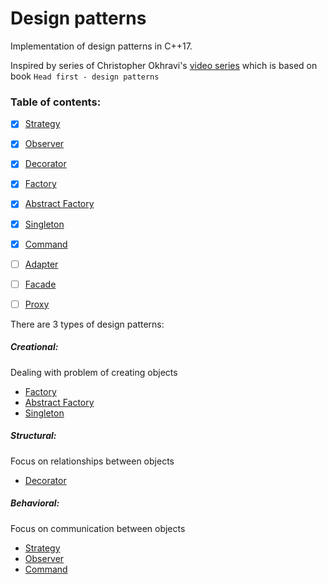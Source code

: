 Design patterns
===============

Implementation of design patterns in C++17.

Inspired by series of Christopher Okhravi's [video series](https://www.youtube.com/watch?v=v9ejT8FO-7I&list=PLrhzvIcii6GNjpARdnO4ueTUAVR9eMBpc)
which is based on book ``Head first - design patterns``

### Table of contents:

- [X] [Strategy](patterns/1_Strategy/description.md)
- [X] [Observer](patterns/2_Observer/description.md)  
- [X] [Decorator](patterns/3_Decorator/description.md)  
- [X] [Factory](patterns/4_Factory/description.md)  
- [X] [Abstract Factory](patterns/5_Abstract_Factory/description.md)  
- [X] [Singleton](patterns/6_Singleton/description.md)  
- [X] [Command](patterns/7_Command/description.md)  
- [ ] [Adapter](patterns/8_Adapter/description.md)  
- [ ] [Facade](patterns/9_Facade/description.md)
- [ ] [Proxy](patterns/10_Proxy/description.md)


There are 3 types of design patterns:

##### Creational:
Dealing with problem of creating objects

- [Factory](patterns/4_Factory/description.md)
- [Abstract Factory](patterns/5_Abstract_Factory/description.md)
- [Singleton](patterns/6_Singleton/description.md)  

##### Structural:
Focus on relationships between objects

- [Decorator](patterns/3_Decorator/description.md)  

##### Behavioral:
Focus on communication between objects

- [Strategy](patterns/1_Strategy/description.md)
- [Observer](patterns/2_Observer/description.md)  
- [Command](patterns/7_Command/description.md)